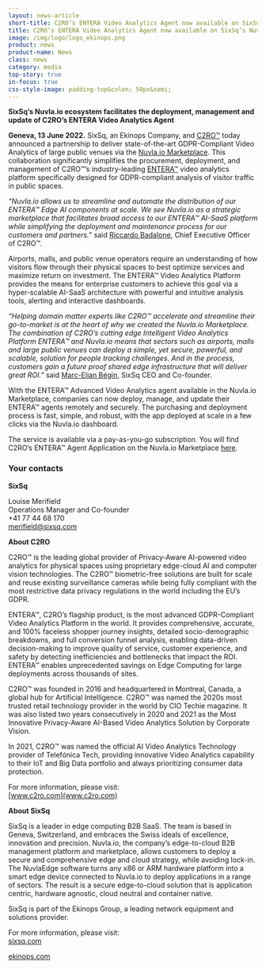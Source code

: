 ```yaml
---
layout: news-article
short-title: C2RO’s ENTERA Video Analytics Agent now available on SixSq’s Nuvla.io Marketplace 
title: C2RO’s ENTERA Video Analytics Agent now available on SixSq’s Nuvla.io Marketplace
image: /img/logo/logo_ekinops.png
product: news
product-name: News
class: news
category: media
top-story: true
in-focus: true
css-style-image: padding-top&colon; 50px&semi;
---
```


**SixSq’s Nuvla.io ecosystem facilitates the deployment, management and update of C2RO’s ENTERA Video Analytics Agent** 

**Geneva, 13 June 2022.** SixSq, an Ekinops Company, and [C2RO™](https://www.c2ro.com/) today announced a partnership to deliver state-of-the-art GDPR-Compliant Video Analytics of large public venues via the [Nuvla.io Marketplace](https://nuvla.io/marketplace). This collaboration significantly simplifies the procurement, deployment, and management of C2RO™’s industry-leading [ENTERA™](https://www.c2ro.com/entera) video analytics platform specifically designed for GDPR-compliant analysis of visitor traffic in public spaces. 

_“Nuvla.io allows us to streamline and automate the distribution of our ENTERA™ Edge AI components at scale. We see Nuvla.io as a strategic marketplace that facilitates broad access to our ENTERA™ AI-SaaS platform while simplifying the deployment and maintenance process for our customers and partners.”_  said [Riccardo Badalone](https://www.linkedin.com/in/riccardo-badalone/), Chief Executive Officer of C2RO™.

Airports, malls, and public venue operators require an understanding of how visitors flow through their physical spaces to best optimize services and maximize return on investment. The ENTERA™ Video Analytics Platform provides the means for enterprise customers to achieve this goal via a hyper-scalable AI-SaaS architecture with powerful and intuitive analysis tools, alerting and interactive dashboards.

_“Helping domain matter experts like C2RO™ accelerate and streamline their go-to-market is at the heart of why we created the Nuvla.io Marketplace. The combination of C2RO’s cutting edge Intelligent Video Analytics Platform ENTERA™ and Nuvla.io means that sectors such as airports, malls and large public venues can deploy a simple, yet secure, powerful, and scalable, solution for people tracking challenges. And in the process, customers gain a future proof shared edge infrastructure that will deliver great ROI.”_  said [Marc-Elian Bégin](https://www.linkedin.com/in/mebster/), SixSq CEO and Co-founder. 

With the ENTERA™ Advanced Video Analytics agent available in the Nuvla.io Marketplace, companies can now deploy, manage, and update their ENTERA™ agents remotely and securely. The purchasing and deployment process is fast, simple, and robust, with the app deployed at scale in a few clicks via the Nuvla.io dashboard.

The service is available via a pay-as-you-go subscription. You will find C2RO’s ENTERA™ Agent Application on the Nuvla.io Marketplace [here](https://nuvla.io/ui/apps/c2ro). 



### Your contacts

**SixSq**

Louise Merifield
<br/>
Operations Manager and Co-founder
<br/>
+41 77 44 68 170
<br/>
[merifield@sixsq.com](merifield@sixsq.com)



**About C2RO**

C2RO™ is the leading global provider of Privacy-Aware AI-powered video analytics for physical spaces using proprietary edge-cloud AI and computer vision technologies. The C2RO™ biometric-free solutions are built for scale and reuse existing surveillance cameras while being fully compliant with the most restrictive data privacy regulations in the world including the EU’s GDPR.

ENTERA™, C2RO’s flagship product, is the most advanced GDPR-Compliant Video Analytics Platform in the world. It provides comprehensive, accurate, and 100% faceless shopper journey insights, detailed socio-demographic breakdowns, and full conversion funnel analysis, enabling data-driven decision-making to improve quality of service, customer experience, and safety by detecting inefficiencies and bottlenecks that impact the ROI.  ENTERA™ enables unprecedented savings on Edge Computing for large deployments across thousands of sites.

C2RO™ was founded in 2016 and headquartered in Montreal, Canada, a global hub for Artificial Intelligence. C2RO™ was named the 2020s most trusted retail technology provider in the world by CIO Techie magazine. It was also listed two years consecutively in 2020 and 2021 as the Most Innovative Privacy-Aware AI-Based Video Analytics Solution by Corporate Vision.

In 2021, C2RO™ was named the official AI Video Analytics Technology provider of Telefónica Tech, providing innovative Video Analytics capability to their IoT and Big Data portfolio and always prioritizing consumer data protection.

For more information, please visit:
<br/>
[www.c2ro.com](www.c2ro.com)



**About SixSq**

SixSq is a leader in edge computing B2B SaaS. The team is based in Geneva, Switzerland, and embraces the Swiss ideals of excellence, innovation and precision. Nuvla.io, the company’s edge-to-cloud B2B management platform and marketplace, allows customers to deploy a secure and comprehensive edge and cloud strategy, while avoiding lock-in. The NuvlaEdge software turns any x86 or ARM hardware platform into a smart edge device connected to Nuvla.io to deploy applications in a range of sectors. The result is a secure edge-to-cloud solution that is application centric, hardware agnostic, cloud neutral and container native.

SixSq is part of the Ekinops Group, a leading network equipment and solutions provider.

For more information, please visit: 
<br/>
[sixsq.com](https://sixsq.com/)

[ekinops.com](https://www.ekinops.com/)





